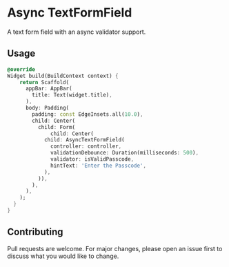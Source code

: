 # Async TextFormField

A text form field with an async validator support.

## Usage

```dart
@override
Widget build(BuildContext context) {
    return Scaffold(
      appBar: AppBar(
        title: Text(widget.title),
      ),
      body: Padding(
        padding: const EdgeInsets.all(10.0),
        child: Center(
          child: Form(
              child: Center(
            child: AsyncTextFormField(
              controller: controller,
              validationDebounce: Duration(milliseconds: 500),
              validator: isValidPasscode,
              hintText: 'Enter the Passcode',
            ),
          )),
        ),
      ),
    );
  }
}
```

## Contributing
Pull requests are welcome. For major changes, please open an issue first to discuss what you would like to change.
